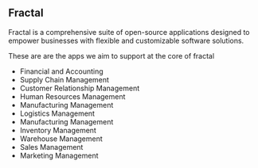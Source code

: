Fractal
----

Fractal is a comprehensive suite of open-source applications designed to empower businesses with flexible and customizable software solutions.

These are are the apps we aim to support at the core of fractal

- Financial and Accounting
- Supply Chain Management
- Customer Relationship Management
- Human Resources Management
- Manufacturing Management
- Logistics Management
- Manufacturing Management
- Inventory Management
- Warehouse Management
- Sales Management
- Marketing Management
